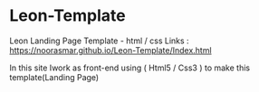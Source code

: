 # Leon-Template
Leon Landing Page Template - html / css
Links : https://noorasmar.github.io/Leon-Template/Index.html

In this site Iwork as front-end using ( Html5 / Css3 ) to make this template(Landing Page)
